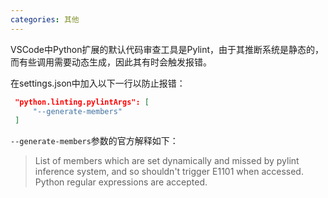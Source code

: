 ```yaml
---
categories: 其他
---
```


VSCode中Python扩展的默认代码审查工具是Pylint，由于其推断系统是静态的，而有些调用需要动态生成，因此其有时会触发报错。

在settings.json中加入以下一行以防止报错：

```json
 "python.linting.pylintArgs": [
     "--generate-members"
 ]
```

`--generate-members`参数的官方解释如下：

>List of members which are set dynamically and missed by pylint inference system, and so shouldn't trigger E1101 when accessed. Python regular expressions are accepted. 


